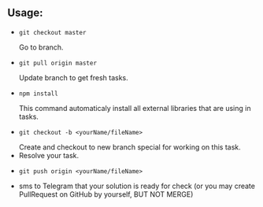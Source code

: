 ## Usage:

* ```
  git checkout master
  ```
  Go to <master> branch.
* ```
  git pull origin master
  ```
  Update branch to get fresh tasks.
* ```
  npm install
  ```
  This command automaticaly install all external libraries that are using in tasks.
* ```
  git checkout -b <yourName/fileName>
  ```
  Create and checkout to new branch special for working on this task.
* Resolve your task.
* ```
  git push origin <yourName/fileName>
  ```
* sms to Telegram that your solution is ready for check (or you may create PullRequest on GitHub by yourself, BUT NOT MERGE)

